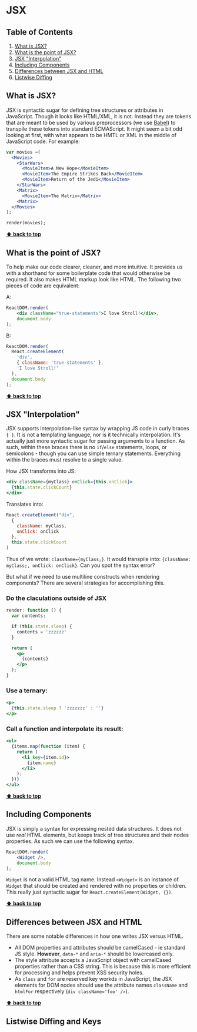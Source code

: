 # JSX

## Table of Contents

1. [What is JSX?](#what-is-jsx)
2. [What is the point of JSX?](#what-is-the-point-of-jsx)
3. [JSX "Interpolation"](#jsx-interpolation)
4. [Including Components](#including-components)
5. [Differences between JSX and HTML](#differences-between-jsx-and-html)
6. [Listwise Diffing](#listwise-diffing)

## What is JSX?

JSX is syntactic sugar for defining tree structures or attributes in JavaScript.  Though it looks like HTML/XML, it is not.  Instead they are tokens that are meant to be used by various preprocessors (we use [Babel](https://babeljs.io/)) to transpile these tokens into standard ECMAScript.  It might seem a bit odd looking at first, with what appears to be HMTL or XML in the middle of JavaScript code.  For example:

```jsx
var movies =(
  <Movies>
    <StarWars>
      <MovieItem>A New Hope</MovieItem>
      <MovieItem>The Empire Strikes Back</MovieItem>
      <MovieItem>Return of the Jedi</MovieItem>
    </StarWars>
    <Matrix>
      <MovieItem>The Matrix</Matrix>
    <Matrix>
  </Movies>
);

render(movies);
```

**[⬆ back to top](#table-of-contents)**

## What is the point of JSX?

To help make our code clearer, cleaner, and more intuitive. It provides us with a shorthand for some boilerplate code that would otherwise be required.  It also makes HTML markup look like HTML. The following two pieces of code are equivalent:

A:
```jsx
ReactDOM.render(
    <div className="true-statements">I love Stroll!</div>,
    document.body
);
```

B:
```jsx
ReactDOM.render(
  React.createElement(
    'div',
    { className: 'true-statements' },
    'I love Stroll!'
  ),
  document.body
);
```

**[⬆ back to top](#table-of-contents)**

## JSX "Interpolation"

JSX supports interpolation-like syntax by wrapping JS code in curly braces `{ }`.  It is not a templating language, nor is it technically interpolation.  It's actually just more syntactic sugar for passing arguments to a function.  As such, within these braces there is no `if`/`else` statements, loops, or semicolons - though you can use simple ternary statements.  Everything within the braces must resolve to a single value.

How JSX transforms into JS:

```jsx
<div className={myClass} onClick={this.onClick}>
  {this.state.clickCount}
</div>
```

Translates into:
```javascript
React.createElement("div",
  {
    className: myClass,
    onClick: onClick
  },
  this.state.clickCount
)
```

Thus of we wrote: `className={myClass;}`.  It would transpile into: `{className: myClass;, onClick: onClick}`.  Can you spot the syntax error?

But what if we need to use multiline constructs when rendering components?  There are several strategies for accomplishing this.

### Do the claculations outside of JSX

```jsx
render: function () {
  var contents;

  if (this.state.sleep) {
    contents = 'zzzzzz'
  }

  return (
    <p>
      {contents}
    </p>
  );
}
```

### Use a ternary:

```jsx
<p>
  {this.state.sleep ? 'zzzzzzz' : ''}
</p>
```

### Call a function and interpolate its result:

```jsx
<ul>
  {items.map(function (item) {
    return (
      <li key={item.id}>
        {item.name}
      </li>
    );
  })}
</ul>
```

**[⬆ back to top](#table-of-contents)**

## Including Components

JSX is simply a syntax for expressing nested data structures.  It does not use *real* HTML elements, but keeps track of tree structures and their nodes properties.  As such we can use the following syntax.

```jsx
ReactDOM.render(
    <Widget />,
    document.body
);
```

`Widget` is not a valid HTML tag name.  Instead `<Widget>` is an instance of `Widget` that should be created and rendered with no properties or children.  This really just syntactic sugar for `React.createElement(Widget, {})`.

**[⬆ back to top](#table-of-contents)**

## Differences between JSX and HTML

There are some notable differences in how one writes JSX versus HTML.

- All DOM properties and attributes should be camelCased - ie standard JS style.  **However**, `data-*` and `aria-*` should be lowercased only.
- The style attribute accepts a JavaScript object with camelCased properties rather than a CSS string.  This is because this is more efficient for processing and helps prevent XSS security holes.
- As `class` and `for` are reserved key workds in JavaScript, the JSX elements for DOM nodes should use the attribute names `className` and `htmlFor` respectively (`div className='foo' />`).

**[⬆ back to top](#table-of-contents)**

## Listwise Diffing and Keys
